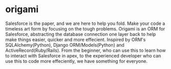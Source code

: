 origami
=======

Salesforce is the paper, and we are here to help you fold. Make your code a timeless art form by focusing on the tough problems. Origami is an ORM for Salesforce, abstracting the database connection one layer back to help make things easier, quicker and more effecient. Inspired by ORM's SQLAlchemy(Python), Django ORM/Models(Python) and ActiveRecord(Ruby/Rails). From the beginner, who can use this to learn how to interact with Salesforce in apex, to the experienced developer who can use this to code more effeciently, we have something for everyone.
